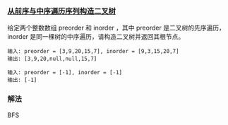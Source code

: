 ### [从前序与中序遍历序列构造二叉树](https://leetcode.cn/problems/construct-binary-tree-from-preorder-and-inorder-traversal/)
给定两个整数数组 preorder 和 inorder ，其中 preorder 是二叉树的先序遍历，
inorder 是同一棵树的中序遍历，请构造二叉树并返回其根节点。
```text
输入: preorder = [3,9,20,15,7], inorder = [9,3,15,20,7]
输出: [3,9,20,null,null,15,7]
```
```text
输入: preorder = [-1], inorder = [-1]
输出: [-1]
```
### 解法
BFS